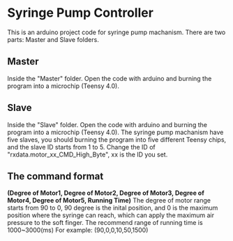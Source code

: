 # Syringe Pump Controller
This is an arduino project code for syringe pump machanism.
There are two parts: Master and Slave folders.
## Master
Inside the "Master" folder. Open the code with arduino and burning the program into a microchip (Teensy 4.0).
## Slave
Inside the "Slave" folder. Open the code with arduino and burning the program into a microchip (Teensy 4.0).
The syringe pump machanism have five slaves, you should burning the program into five different Teensy chips, and the slave ID starts from 1 to 5. 
Change the ID of "rxdata.motor_xx_CMD_High_Byte", xx is the ID you set.
## The command format
**(Degree of Motor1, Degree of Motor2, Degree of Motor3, Degree of Motor4, Degree of Motor5, Running Time)**
The degree of motor range starts from 90 to 0, 90 degree is the inital position, and 0 is the maximum position where the syringe can reach, which can apply the maximum air pressure to the soft finger.
The recommend range of running time is 1000~3000(ms) 
For example: (90,0,0,10,50,1500)
